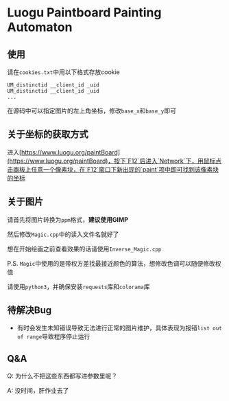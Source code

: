 # **Luogu Paintboard Painting Automaton**

## 使用

请在`cookies.txt`中用以下格式存放cookie
``` plain
UM_distinctid __client_id _uid
UM_distinctid __client_id _uid
...
```
在源码中可以指定图片的左上角坐标，修改`base_x`和`base_y`即可

## 关于坐标的获取方式

进入[https://www.luogu.org/paintBoard](https://www.luogu.org/paintBoard)，按下`F12`后进入`Network`下，用鼠标点击画板上任意一个像素块，在`F12`窗口下新出现的`paint`项中即可找到该像素块的坐标

## 关于图片
请首先将图片转换为`ppm`格式，**建议使用GIMP**

然后修改`Magic.cpp`中的读入文件名就好了

想在开始绘画之前查看效果的话请使用`Inverse_Magic.cpp`

P.S. `Magic`中使用的是带权方差找最接近颜色的算法，想修改色调可以随便修改权值

请使用`python3`，并确保安装`requests`库和`colorama`库

## 待解决Bug

* 有时会发生未知错误导致无法进行正常的图片维护，具体表现为报错`list out of range`导致程序停止运行

## Q&A

Q: 为什么不把这些东西都写进参数里呢？

A: 没时间，肝作业去了
